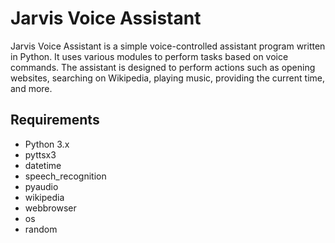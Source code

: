 # Jarvis Voice Assistant

Jarvis Voice Assistant is a simple voice-controlled assistant program written in Python. It uses various modules to perform tasks based on voice commands. The assistant is designed to perform actions such as opening websites, searching on Wikipedia, playing music, providing the current time, and more.

## Requirements
- Python 3.x
- pyttsx3
- datetime
- speech_recognition
- pyaudio
- wikipedia
- webbrowser
- os
- random
